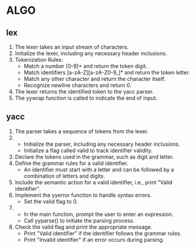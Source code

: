 # ALGO

## lex
1. The lexer takes an input stream of characters.
2. Initialize the lexer, including any necessary header inclusions.
3. Tokenization Rules:
    - Match a number [0-9]+ and return the token digit.
    - Match identifiers [a-zA-Z][a-zA-Z0-9_]* and return the token letter.
    - Match any other character and return the character itself.
    - Recognize newline characters and return 0.
4. The lexer returns the identified token to the yacc parser.
5. The yywrap function is called to indicate the end of input.

## yacc
1. The parser takes a sequence of tokens from the lexer.
2. - Initialize the parser, including any necessary header inclusions.
    - Initialize a flag called valid to track identifier validity.
3. Declare the tokens used in the grammar, such as digit and letter.
4. Define the grammar rules for a valid identifier.
    - An identifier must start with a letter and can be followed by a combination of letters and digits.
5. Include the semantic action for a valid identifier, i.e., print "Valid identifier". 
5. Implement the yyerror function to handle syntax errors. 
    - Set the valid flag to 0.
6. - In the main function, prompt the user to enter an expression.
    - Call yyparse() to initiate the parsing process.
7. Check the valid flag and print the appropriate message.
    - Print "Valid identifier" if the identifier follows the grammar rules.
    - Print "Invalid identifier" if an error occurs during parsing.